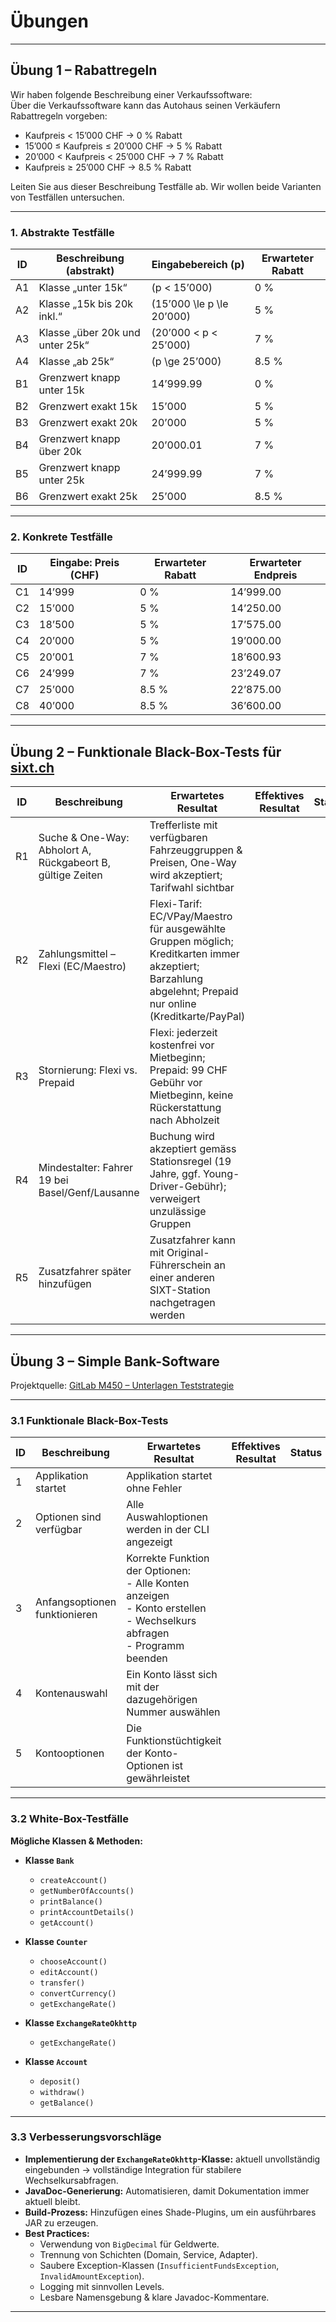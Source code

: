 # Übungen

---

## Übung 1 – Rabattregeln

Wir haben folgende Beschreibung einer Verkaufssoftware:  
Über die Verkaufssoftware kann das Autohaus seinen Verkäufern Rabattregeln vorgeben:

- Kaufpreis < 15’000 CHF → 0 % Rabatt
- 15’000 ≤ Kaufpreis ≤ 20’000 CHF → 5 % Rabatt
- 20’000 < Kaufpreis < 25’000 CHF → 7 % Rabatt
- Kaufpreis ≥ 25’000 CHF → 8.5 % Rabatt

Leiten Sie aus dieser Beschreibung Testfälle ab. Wir wollen beide Varianten von Testfällen untersuchen.

---

### 1. Abstrakte Testfälle

| ID | Beschreibung (abstrakt)         | Eingabebereich \(p\)        | Erwarteter Rabatt |
|----|---------------------------------|-----------------------------|-------------------|
| A1 | Klasse „unter 15k“              | \(p < 15’000\)              | 0 %               |
| A2 | Klasse „15k bis 20k inkl.“      | \(15’000 \le p \le 20’000\) | 5 %               |
| A3 | Klasse „über 20k und unter 25k“ | \(20’000 < p < 25’000\)     | 7 %               |
| A4 | Klasse „ab 25k“                 | \(p \ge 25’000\)            | 8.5 %             |
| B1 | Grenzwert knapp unter 15k       | 14’999.99                   | 0 %               |
| B2 | Grenzwert exakt 15k             | 15’000                      | 5 %               |
| B3 | Grenzwert exakt 20k             | 20’000                      | 5 %               |
| B4 | Grenzwert knapp über 20k        | 20’000.01                   | 7 %               |
| B5 | Grenzwert knapp unter 25k       | 24’999.99                   | 7 %               |
| B6 | Grenzwert exakt 25k             | 25’000                      | 8.5 %             |

---

### 2. Konkrete Testfälle

| ID | Eingabe: Preis (CHF) | Erwarteter Rabatt | Erwarteter Endpreis |
|----|----------------------|-------------------|---------------------|
| C1 | 14’999               | 0 %               | 14’999.00           |
| C2 | 15’000               | 5 %               | 14’250.00           |
| C3 | 18’500               | 5 %               | 17’575.00           |
| C4 | 20’000               | 5 %               | 19’000.00           |
| C5 | 20’001               | 7 %               | 18’600.93           |
| C6 | 24’999               | 7 %               | 23’249.07           |
| C7 | 25’000               | 8.5 %             | 22’875.00           |
| C8 | 40’000               | 8.5 %             | 36’600.00           |

---

## Übung 2 – Funktionale Black-Box-Tests für [sixt.ch](https://www.sixt.ch/)

| ID | Beschreibung                                               | Erwartetes Resultat                                                                                                                                        | Effektives Resultat | Status | Mögliche Ursache                                             |
|----|------------------------------------------------------------|------------------------------------------------------------------------------------------------------------------------------------------------------------|---------------------|--------|--------------------------------------------------------------|
| R1 | Suche & One-Way: Abholort A, Rückgabeort B, gültige Zeiten | Trefferliste mit verfügbaren Fahrzeuggruppen & Preisen, One-Way wird akzeptiert; Tarifwahl sichtbar                                                        |                     |        | API-Suche down; Fehler bei Ort-/Datumsvalidierung            |
| R2 | Zahlungsmittel – Flexi (EC/Maestro)                        | Flexi-Tarif: EC/VPay/Maestro für ausgewählte Gruppen möglich; Kreditkarten immer akzeptiert; Barzahlung abgelehnt; Prepaid nur online (Kreditkarte/PayPal) |                     |        | Tarif-/Gruppenmapping falsch; Zahlart-Filter defekt          |
| R3 | Stornierung: Flexi vs. Prepaid                             | Flexi: jederzeit kostenfrei vor Mietbeginn; Prepaid: 99 CHF Gebühr vor Mietbeginn, keine Rückerstattung nach Abholzeit                                     |                     |        | Business-Rule falsch implementiert; Zeitfenster fehlerhaft   |
| R4 | Mindestalter: Fahrer 19 bei Basel/Genf/Lausanne            | Buchung wird akzeptiert gemäss Stationsregel (19 Jahre, ggf. Young-Driver-Gebühr); verweigert unzulässige Gruppen                                          |                     |        | Altersprüfung nur global, nicht stationsabhängig             |
| R5 | Zusatzfahrer später hinzufügen                             | Zusatzfahrer kann mit Original-Führerschein an einer anderen SIXT-Station nachgetragen werden                                                              |                     |        | Prozess in Filiale unbekannt; UI ohne entsprechenden Hinweis |

---

## Übung 3 – Simple Bank-Software

Projektquelle: [GitLab M450 – Unterlagen Teststrategie](https://gitlab.com/ch-tbz-it/Stud/m450/m450/-/tree/main/Unterlagen/teststrategie)

---

### 3.1 Funktionale Black-Box-Tests

| ID | Beschreibung                       | Erwartetes Resultat                                                                                                               | Effektives Resultat | Status | Mögliche Ursache |  
|----|------------------------------------|-----------------------------------------------------------------------------------------------------------------------------------|---------------------|--------|------------------|
| 1  | Applikation startet                | Applikation startet ohne Fehler                                                                                                   |                     |        |                  |
| 2  | Optionen sind verfügbar            | Alle Auswahloptionen werden in der CLI angezeigt                                                                                  |                     |        |                  |
| 3  | Anfangsoptionen funktionieren      | Korrekte Funktion der Optionen:<br>- Alle Konten anzeigen<br>- Konto erstellen<br>- Wechselkurs abfragen<br>- Programm beenden     |                     |        |                  |
| 4  | Kontenauswahl                      | Ein Konto lässt sich mit der dazugehörigen Nummer auswählen                                                                       |                     |        |                  |
| 5  | Kontooptionen                      | Die Funktionstüchtigkeit der Konto-Optionen ist gewährleistet                                                                     |                     |        |                  |

---

### 3.2 White-Box-Testfälle

**Mögliche Klassen & Methoden:**

- **Klasse `Bank`**
    - `createAccount()`
    - `getNumberOfAccounts()`
    - `printBalance()`
    - `printAccountDetails()`
    - `getAccount()`

- **Klasse `Counter`**
    - `chooseAccount()`
    - `editAccount()`
    - `transfer()`
    - `convertCurrency()`
    - `getExchangeRate()`

- **Klasse `ExchangeRateOkhttp`**
    - `getExchangeRate()`

- **Klasse `Account`**
    - `deposit()`
    - `withdraw()`
    - `getBalance()`

---

### 3.3 Verbesserungsvorschläge

- **Implementierung der `ExchangeRateOkhttp`-Klasse:** aktuell unvollständig eingebunden → vollständige Integration für stabilere Wechselkursabfragen.
- **JavaDoc-Generierung:** Automatisieren, damit Dokumentation immer aktuell bleibt.
- **Build-Prozess:** Hinzufügen eines Shade-Plugins, um ein ausführbares JAR zu erzeugen.
- **Best Practices:**
    - Verwendung von `BigDecimal` für Geldwerte.
    - Trennung von Schichten (Domain, Service, Adapter).
    - Saubere Exception-Klassen (`InsufficientFundsException`, `InvalidAmountException`).
    - Logging mit sinnvollen Levels.
    - Lesbare Namensgebung & klare Javadoc-Kommentare.

---
